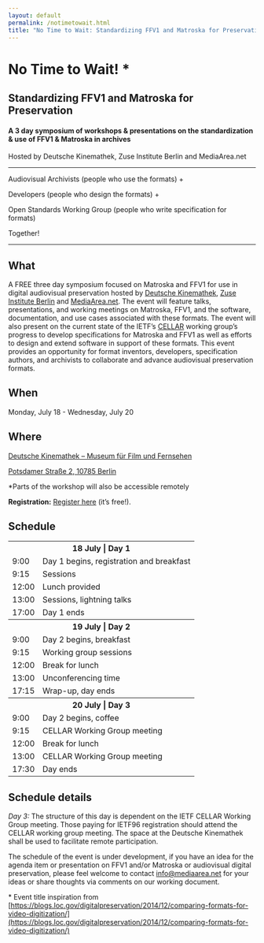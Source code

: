 ```yaml
---
layout: default
permalink: /notimetowait.html
title: "No Time to Wait: Standardizing FFV1 and Matroska for Preservation"
---
```


# **No Time to Wait!** \*

## Standardizing FFV1 and Matroska for Preservation

#### A 3 day symposium of workshops & presentations on the standardization & use of FFV1 & Matroska in archives

Hosted by Deutsche Kinemathek, Zuse Institute Berlin and MediaArea.net

----------

Audiovisual Archivists (people who use the formats) &#43;

Developers (people who design the formats) &#43;

Open Standards Working Group (people who write specification for formats)

Together!
 
 ----------

## What 
A FREE three day symposium focused on Matroska and FFV1 for use in digital audiovisual preservation hosted by [Deutsche Kinemathek](https://www.deutsche-kinemathek.de/), [Zuse Institute Berlin](http://www.zib.de/) and [MediaArea.net](https://mediaarea.net/en/MediaInfo). The event will feature talks, presentations, and working meetings on Matroska, FFV1, and the software, documentation, and use cases associated with these formats. The event will also present on the current state of the IETF’s [CELLAR](https://datatracker.ietf.org/wg/cellar/charter/) working group’s progress to develop specifications for Matroska and FFV1 as well as efforts to design and extend software in support of these formats. This event provides an opportunity for format inventors, developers, specification authors, and archivists to collaborate and advance audiovisual preservation formats.

## When
 Monday, July 18 - Wednesday, July 20


## Where
[Deutsche Kinemathek – Museum für Film und Fernsehen](https://www.deutsche-kinemathek.de/)

[Potsdamer Straße 2, 10785 Berlin](https://www.google.com/maps/place/Potsdamer+Stra%C3%9Fe+2,+10785+Berlin,+Germany/@52.5096511,13.3648205,15z/data=!4m5!3m4!1s0x47a851b61bf74d65:0xe6356c435ea83c13!8m2!3d52.5096511!4d13.3735752)

\*Parts of the workshop will also be accessible remotely

**Registration:** [Register here](https://docs.google.com/forms/d/1ic3LVh1xBZGuzIXSFbczIRcRHNAox3cbi2RDHzY8doo/edit?usp=drive_web) (it’s free!).
 
## Schedule 

<table style="width:80%">
      <tbody><tr>
        <th colspan="2">18 July | Day 1</th>
      </tr>
      <tr>
        <td>9:00</td>
        <td>Day 1 begins, registration and breakfast</td>
      </tr>
      <tr>
        <td>9:15</td>
        <td>Sessions</td>
      </tr>
      <tr>
        <td>12:00</td>
        <td>Lunch provided</td>
      </tr>
      <tr>
        <td>13:00</td>
        <td>Sessions, lightning talks</td>
      </tr>
      <tr>
        <td>17:00</td>
        <td>Day 1 ends</td>
      </tr>
      <tr class="day2">
        <th colspan="2">19 July | Day 2</th>
      </tr>
      <tr>
        <td>9:00</td>
        <td>Day 2 begins, breakfast</td>
      </tr>
      <tr>
        <td>9:15</td>
        <td>Working group sessions</td>
      </tr>
      <tr>
        <td>12:00</td>
        <td>Break for lunch</td>
      </tr>
      <tr>
        <td>13:00</td>
        <td>Unconferencing time</td>
      </tr>
      <tr>
        <td>17:15</td>
        <td>Wrap-up, day ends</td>
      </tr>
      <tr class="day3">
        <th colspan="2">20 July | Day 3</th>
      </tr>
      <tr>
        <td>9:00</td>
        <td>Day 2 begins, coffee</td>
      </tr>
      <tr>
        <td>9:15</td>
        <td>CELLAR Working Group meeting</td>
      </tr>
      <tr>
        <td>12:00</td>
        <td>Break for lunch</td>
      </tr>
      <tr>
        <td>13:00</td>
        <td>CELLAR Working Group meeting</td>
      </tr>
      <tr>
        <td>17:30</td>
        <td>Day ends</td>
      </tr>
    </tbody></table>
  
## Schedule details

*Day 3:* The structure of this day is dependent on the IETF CELLAR Working Group meeting. Those paying for IETF96 registration should attend the CELLAR working group meeting. The space at the Deutsche Kinemathek shall be used to facilitate remote participation.

The schedule of the event is under development, if you have an idea for the agenda item or presentation on FFV1 and/or Matroska or audiovisual digital preservation, please feel welcome to contact [info@mediaarea.net](mailto:info@mediaarea.net) for your ideas or share thoughts via comments on our working document.

\* Event title inspiration from [https://blogs.loc.gov/digitalpreservation/2014/12/comparing-formats-for-video-digitization/](https://blogs.loc.gov/digitalpreservation/2014/12/comparing-formats-for-video-digitization/)
